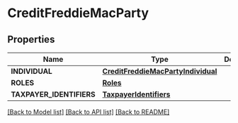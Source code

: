 # CreditFreddieMacParty

## Properties
Name | Type | Description | Notes
------------ | ------------- | ------------- | -------------
**INDIVIDUAL** | [**CreditFreddieMacPartyIndividual**](CreditFreddieMacPartyIndividual.md) |  | 
**ROLES** | [**Roles**](Roles.md) |  | 
**TAXPAYER_IDENTIFIERS** | [**TaxpayerIdentifiers**](TaxpayerIdentifiers.md) |  | 

[[Back to Model list]](../README.md#documentation-for-models) [[Back to API list]](../README.md#documentation-for-api-endpoints) [[Back to README]](../README.md)


